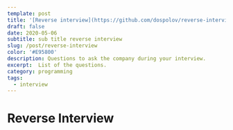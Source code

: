 ```yaml
---
template: post
title: '[Reverse interview](https://github.com/dospolov/reverse-interview)'
draft: false
date: 2020-05-06
subtitle: sub title reverse interview
slug: /post/reverse-interview
color: '#E95800'
description: Questions to ask the company during your interview.
excerpt:  List of the questions.
category: programming
tags:
  - interview
---
```


# Reverse Interview